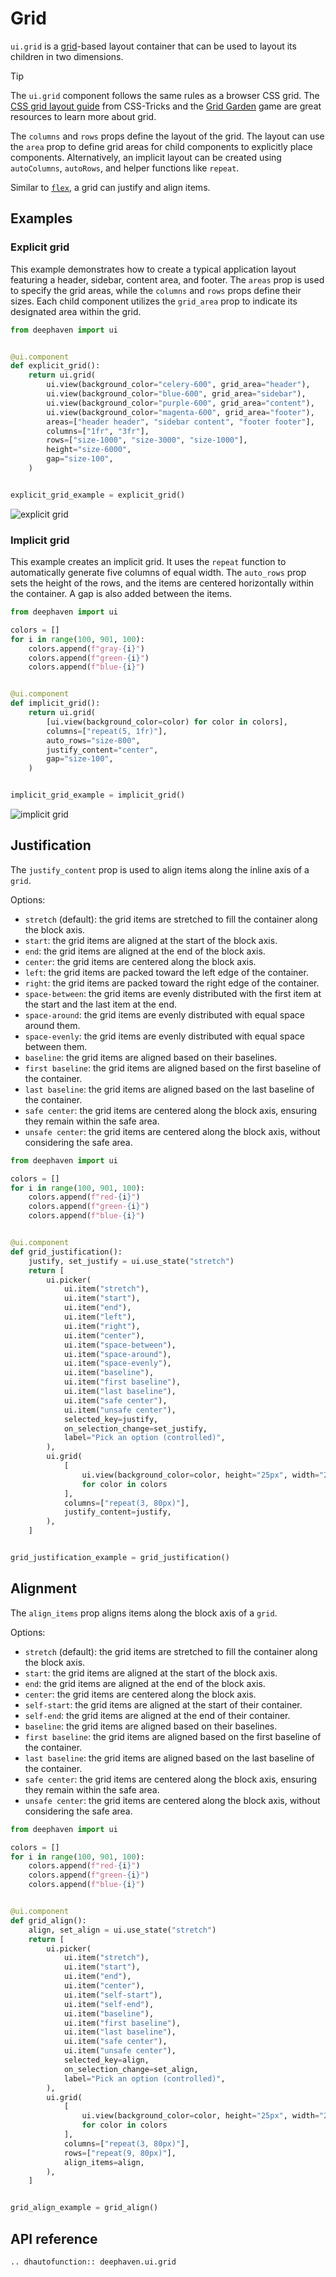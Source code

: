# Grid

`ui.grid` is a [grid](https://developer.mozilla.org/en-US/docs/Learn_web_development/Core/CSS_layout/Grids)-based layout container that can be used to layout its children in two dimensions.

> [!TIP]
> The `ui.grid` component follows the same rules as a browser CSS grid. The [CSS grid layout guide](https://css-tricks.com/snippets/css/complete-guide-grid/) from CSS-Tricks and the [Grid Garden](https://cssgridgarden.com/) game are great resources to learn more about grid.

The `columns` and `rows` props define the layout of the grid. The layout can use the `area` prop to define grid areas for child components to explicitly place components. Alternatively, an implicit layout can be created using `autoColumns`, `autoRows`, and helper functions like `repeat`.

Similar to [`flex`](./flex.md), a grid can justify and align items.

## Examples

### Explicit grid

This example demonstrates how to create a typical application layout featuring a header, sidebar, content area, and footer. The `areas` prop is used to specify the grid areas, while the `columns` and `rows` props define their sizes. Each child component utilizes the `grid_area` prop to indicate its designated area within the grid.

```python
from deephaven import ui


@ui.component
def explicit_grid():
    return ui.grid(
        ui.view(background_color="celery-600", grid_area="header"),
        ui.view(background_color="blue-600", grid_area="sidebar"),
        ui.view(background_color="purple-600", grid_area="content"),
        ui.view(background_color="magenta-600", grid_area="footer"),
        areas=["header header", "sidebar content", "footer footer"],
        columns=["1fr", "3fr"],
        rows=["size-1000", "size-3000", "size-1000"],
        height="size-6000",
        gap="size-100",
    )


explicit_grid_example = explicit_grid()
```

![explicit grid](../_assets/grid_explicit.png)

### Implicit grid

This example creates an implicit grid. It uses the `repeat` function to automatically generate five columns of equal width. The `auto_rows` prop sets the height of the rows, and the items are centered horizontally within the container. A gap is also added between the items.

```python
from deephaven import ui

colors = []
for i in range(100, 901, 100):
    colors.append(f"gray-{i}")
    colors.append(f"green-{i}")
    colors.append(f"blue-{i}")


@ui.component
def implicit_grid():
    return ui.grid(
        [ui.view(background_color=color) for color in colors],
        columns=["repeat(5, 1fr)"],
        auto_rows="size-800",
        justify_content="center",
        gap="size-100",
    )


implicit_grid_example = implicit_grid()
```

![implicit grid](../_assets/grid_implicit.png)

## Justification

The `justify_content` prop is used to align items along the inline axis of a `grid`.

Options:

- `stretch` (default): the grid items are stretched to fill the container along the block axis.
- `start`: the grid items are aligned at the start of the block axis.
- `end`: the grid items are aligned at the end of the block axis.
- `center`: the grid items are centered along the block axis.
- `left`: the grid items are packed toward the left edge of the container.
- `right`: the grid items are packed toward the right edge of the container.
- `space-between`: the grid items are evenly distributed with the first item at the start and the last item at the end.
- `space-around`: the grid items are evenly distributed with equal space around them.
- `space-evenly`: the grid items are evenly distributed with equal space between them.
- `baseline`: the grid items are aligned based on their baselines.
- `first baseline`: the grid items are aligned based on the first baseline of the container.
- `last baseline`: the grid items are aligned based on the last baseline of the container.
- `safe center`: the grid items are centered along the block axis, ensuring they remain within the safe area.
- `unsafe center`: the grid items are centered along the block axis, without considering the safe area.

```python
from deephaven import ui

colors = []
for i in range(100, 901, 100):
    colors.append(f"red-{i}")
    colors.append(f"green-{i}")
    colors.append(f"blue-{i}")


@ui.component
def grid_justification():
    justify, set_justify = ui.use_state("stretch")
    return [
        ui.picker(
            ui.item("stretch"),
            ui.item("start"),
            ui.item("end"),
            ui.item("left"),
            ui.item("right"),
            ui.item("center"),
            ui.item("space-between"),
            ui.item("space-around"),
            ui.item("space-evenly"),
            ui.item("baseline"),
            ui.item("first baseline"),
            ui.item("last baseline"),
            ui.item("safe center"),
            ui.item("unsafe center"),
            selected_key=justify,
            on_selection_change=set_justify,
            label="Pick an option (controlled)",
        ),
        ui.grid(
            [
                ui.view(background_color=color, height="25px", width="25px")
                for color in colors
            ],
            columns=["repeat(3, 80px)"],
            justify_content=justify,
        ),
    ]


grid_justification_example = grid_justification()
```

## Alignment

The `align_items` prop aligns items along the block axis of a `grid`.

Options:

- `stretch` (default): the grid items are stretched to fill the container along the block axis.
- `start`: the grid items are aligned at the start of the block axis.
- `end`: the grid items are aligned at the end of the block axis.
- `center`: the grid items are centered along the block axis.
- `self-start`: the grid items are aligned at the start of their container.
- `self-end`: the grid items are aligned at the end of their container.
- `baseline`: the grid items are aligned based on their baselines.
- `first baseline`: the grid items are aligned based on the first baseline of the container.
- `last baseline`: the grid items are aligned based on the last baseline of the container.
- `safe center`: the grid items are centered along the block axis, ensuring they remain within the safe area.
- `unsafe center`: the grid items are centered along the block axis, without considering the safe area.

```python
from deephaven import ui

colors = []
for i in range(100, 901, 100):
    colors.append(f"red-{i}")
    colors.append(f"green-{i}")
    colors.append(f"blue-{i}")


@ui.component
def grid_align():
    align, set_align = ui.use_state("stretch")
    return [
        ui.picker(
            ui.item("stretch"),
            ui.item("start"),
            ui.item("end"),
            ui.item("center"),
            ui.item("self-start"),
            ui.item("self-end"),
            ui.item("baseline"),
            ui.item("first baseline"),
            ui.item("last baseline"),
            ui.item("safe center"),
            ui.item("unsafe center"),
            selected_key=align,
            on_selection_change=set_align,
            label="Pick an option (controlled)",
        ),
        ui.grid(
            [
                ui.view(background_color=color, height="25px", width="25px")
                for color in colors
            ],
            columns=["repeat(3, 80px)"],
            rows=["repeat(9, 80px)"],
            align_items=align,
        ),
    ]


grid_align_example = grid_align()
```

## API reference

```{eval-rst}
.. dhautofunction:: deephaven.ui.grid
```
